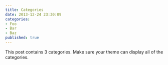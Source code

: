 ```yaml
---
title: Categories
date: 2013-12-24 23:30:09
categories:
- Foo
- Bar
- Baz
published: true
---
```


This post contains 3 categories. Make sure your theme can display all of the categories.
